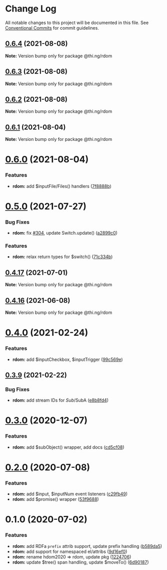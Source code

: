 # Change Log

All notable changes to this project will be documented in this file.
See [Conventional Commits](https://conventionalcommits.org) for commit guidelines.

## [0.6.4](https://github.com/thi-ng/umbrella/compare/@thi.ng/rdom@0.6.3...@thi.ng/rdom@0.6.4) (2021-08-08)

**Note:** Version bump only for package @thi.ng/rdom





## [0.6.3](https://github.com/thi-ng/umbrella/compare/@thi.ng/rdom@0.6.2...@thi.ng/rdom@0.6.3) (2021-08-08)

**Note:** Version bump only for package @thi.ng/rdom





## [0.6.2](https://github.com/thi-ng/umbrella/compare/@thi.ng/rdom@0.6.1...@thi.ng/rdom@0.6.2) (2021-08-08)

**Note:** Version bump only for package @thi.ng/rdom





## [0.6.1](https://github.com/thi-ng/umbrella/compare/@thi.ng/rdom@0.6.0...@thi.ng/rdom@0.6.1) (2021-08-04)

**Note:** Version bump only for package @thi.ng/rdom





# [0.6.0](https://github.com/thi-ng/umbrella/compare/@thi.ng/rdom@0.5.0...@thi.ng/rdom@0.6.0) (2021-08-04)


### Features

* **rdom:** add $inputFile/Files() handlers ([7f8888b](https://github.com/thi-ng/umbrella/commit/7f8888b0f0857aa9abde8ca6ea666a6f37bb64f2))





# [0.5.0](https://github.com/thi-ng/umbrella/compare/@thi.ng/rdom@0.4.17...@thi.ng/rdom@0.5.0) (2021-07-27)


### Bug Fixes

* **rdom:** fix [#304](https://github.com/thi-ng/umbrella/issues/304), update Switch.update() ([a2899c0](https://github.com/thi-ng/umbrella/commit/a2899c09b62458edd75dd785b64db0519b85eb6d))


### Features

* **rdom:** relax return types for $switch() ([71c334b](https://github.com/thi-ng/umbrella/commit/71c334bfc5715e58296750e9d118927dce53406a))





## [0.4.17](https://github.com/thi-ng/umbrella/compare/@thi.ng/rdom@0.4.16...@thi.ng/rdom@0.4.17) (2021-07-01)

**Note:** Version bump only for package @thi.ng/rdom





## [0.4.16](https://github.com/thi-ng/umbrella/compare/@thi.ng/rdom@0.4.15...@thi.ng/rdom@0.4.16) (2021-06-08)

**Note:** Version bump only for package @thi.ng/rdom





# [0.4.0](https://github.com/thi-ng/umbrella/compare/@thi.ng/rdom@0.3.9...@thi.ng/rdom@0.4.0) (2021-02-24)


### Features

* **rdom:** add $inputCheckbox, $inputTrigger ([99c569e](https://github.com/thi-ng/umbrella/commit/99c569e629018d679bae0f9d07fbde8ddd4f16cc))





## [0.3.9](https://github.com/thi-ng/umbrella/compare/@thi.ng/rdom@0.3.8...@thi.ng/rdom@0.3.9) (2021-02-22)


### Bug Fixes

* **rdom:** add stream IDs for $Sub/$SubA ([e8b8fd4](https://github.com/thi-ng/umbrella/commit/e8b8fd4785f9836f0270bbc01dc216c2c87d2e8d))





# [0.3.0](https://github.com/thi-ng/umbrella/compare/@thi.ng/rdom@0.2.16...@thi.ng/rdom@0.3.0) (2020-12-07)


### Features

* **rdom:** add $subObject() wrapper, add docs ([cd5cf08](https://github.com/thi-ng/umbrella/commit/cd5cf08d6ae0ffb5ff8a89a19918a563fb889cbd))





# [0.2.0](https://github.com/thi-ng/umbrella/compare/@thi.ng/rdom@0.1.2...@thi.ng/rdom@0.2.0) (2020-07-08)


### Features

* **rdom:** add $input, $inputNum event listeners ([c29fb49](https://github.com/thi-ng/umbrella/commit/c29fb49824429ba1175deca30fbfe693d6fd689d))
* **rdom:** add $promise() wrapper ([53f9688](https://github.com/thi-ng/umbrella/commit/53f96881094603b885a409b8965b491468a3c247))





# 0.1.0 (2020-07-02)


### Features

* **rdom:** add RDFa `prefix` attrib support, update prefix handling ([b589da5](https://github.com/thi-ng/umbrella/commit/b589da51385957a5defffb66307bd3d750814e4c))
* **rdom:** add support for namespaced el/attribs ([9d16ef0](https://github.com/thi-ng/umbrella/commit/9d16ef0a2f6d6a062bf164ca38813290d7660149))
* **rdom:** rename hdom2020 => rdom, update pkg ([1224706](https://github.com/thi-ng/umbrella/commit/1224706fa2fbca82afb73afeda3c3075c9b35f91))
* **rdom:** update $tree() span handling, update $moveTo() ([6d90187](https://github.com/thi-ng/umbrella/commit/6d9018763af7f0f2096cdc1d79889791193a01e0))
